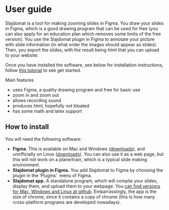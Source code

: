 # User guide

Slajdomat is a tool for making zooming slides in Figma. You draw your slides in Figma, which is a good drawing program that can be used for free (you can also apply for an education plan which removes some limits of the free version). You use the Slajdomat plugin in Figma to annotate your picture with slide information (in what order the images should appear as slides). Then, you export the slides, with the result being html that you can upload to your website.

Once you have installed the software, see below for installation instructions, follow [this tutorial](tutorial.md) to see get started.


Main features
- uses Figma, a quality drawing program and free for basic use
- zoom in and zoom out
- allows recording sound
- produces html, hopefully not bloated
- has some math and latex support

## How to install

You will need the following software: 
-  **Figma**. This is available on Mac and Windows ([downloads](https://www.figma.com/downloads/)), and unofficially on  Linux ([downloads](https://github.com/Figma-Linux/figma-linux)). You can also use it as a web page, but this will not work on a plane/train, which is a typical slide making environment.
- **Slajdomat plugin in Figma.** You add Slajdomat to Figma by choosing the plugin in the &lsquo;Plugins&rsquo;&nbsp; menu of Figma. 
- **Slajdomat app.**  A standalone program, which will complie your slides, display them, and upload them to your webpage. You [can find versions for Mac, Windows and Linux at github](https://github.com/bojanczyk/slajdomat/releases). Embarrassingly, the app is the size of chrome, since it contains a copy of chrome (this is how many cross-platform programs are developed nowadays).





